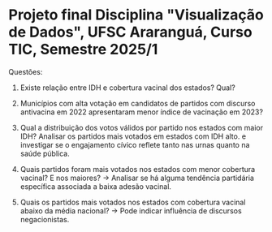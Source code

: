 # Projeto final Disciplina "Visualização de Dados", UFSC Araranguá, Curso TIC, Semestre 2025/1

Questões:

1. Existe relação entre IDH e cobertura vacinal dos estados? Qual?

2. Municípios com alta votação em candidatos de partidos com discurso antivacina em 2022 apresentaram menor índice de vacinação em 2023?

3. Qual a distribuição dos votos válidos por partido nos estados com maior IDH?
Analisar os partidos mais votados em estados com IDH alto.
e investigar se o engajamento cívico reflete tanto nas urnas quanto na saúde pública.

4. Quais partidos foram mais votados nos estados com menor cobertura vacinal? E nos maiores?
→ Analisar se há alguma tendência partidária específica associada a baixa adesão vacinal.

5. Quais os partidos mais votados nos estados com cobertura vacinal abaixo da média nacional?
→ Pode indicar influência de discursos negacionistas.